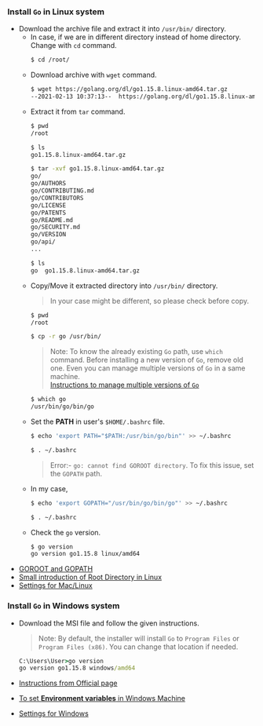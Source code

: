 ### Install `Go` in Linux system

- Download the archive file and extract it into `/usr/bin/` directory.
   - In case, if we are in different directory instead of home directory. Change with `cd` command.  
     ```sh
     $ cd /root/
     ```
   - Download archive with `wget` command.
     ```sh
     $ wget https://golang.org/dl/go1.15.8.linux-amd64.tar.gz
     --2021-02-13 10:37:13--  https://golang.org/dl/go1.15.8.linux-amd64.tar.gz
     ```
   - Extract it from `tar` command.
     ```sh
     $ pwd
     /root
     
     $ ls
     go1.15.8.linux-amd64.tar.gz
     
     $ tar -xvf go1.15.8.linux-amd64.tar.gz
     go/
     go/AUTHORS
     go/CONTRIBUTING.md
     go/CONTRIBUTORS
     go/LICENSE
     go/PATENTS
     go/README.md
     go/SECURITY.md
     go/VERSION
     go/api/
     ...
     
     $ ls
     go  go1.15.8.linux-amd64.tar.gz 
     ```
   - Copy/Move it extracted directory into `/usr/bin/` directory. 
     > In your case might be different, so please check before copy.
     ```sh
     $ pwd
     /root 
     
     $ cp -r go /usr/bin/
     ```
     > Note: To know the already existing `Go` path, use `which` command. Before installing a new version of `Go`, remove old one. Even you can manage multiple versions of `Go` in a same machine. <br>
     > [Instructions to manage multiple versions of `Go`](https://golang.org/doc/manage-install#installing-multiple)
     ```sh
     $ which go
     /usr/bin/go/bin/go
     ```
   - Set the __PATH__ in user's `$HOME/.bashrc` file. 
     ```sh
     $ echo 'export PATH="$PATH:/usr/bin/go/bin"' >> ~/.bashrc
     
     $ . ~/.bashrc
     ```
     > Error:- `go: cannot find GOROOT directory`. To fix this issue, set the `GOPATH` path. 
   - In my case, 
     ```sh
     $ echo 'export GOPATH="/usr/bin/go/bin/go"' >> ~/.bashrc
     
     $ . ~/.bashrc
     ```
   - Check the `go` version.
     ```sh
     $ go version
     go version go1.15.8 linux/amd64
     ```
- [GOROOT and GOPATH](https://www.jetbrains.com/help/go/configuring-goroot-and-gopath.html)
- [Small introduction of Root Directory in Linux](https://youtu.be/ucctAawSnj8)
- [Settings for Mac/Linux](https://learn.gopherguides.com/courses/preparing-your-environment-for-go-development/modules/setting-up-mac-linux/)

### Install `Go` in Windows system

- Download the MSI file and follow the given instructions. 
  > Note: By default, the installer will install `Go` to `Program Files` or `Program Files (x86)`. You can change that location if needed.
  ```cmd
  C:\Users\User>go version
  go version go1.15.8 windows/amd64
  ```
  
- [Instructions from Official page](https://golang.org/doc/install#install)
- [To set __Environment variables__ in Windows Machine](https://www.computerhope.com/issues/ch000549.htm)
- [Settings for Windows](https://learn.gopherguides.com/courses/preparing-your-environment-for-go-development/modules/setting-up-windows/)


